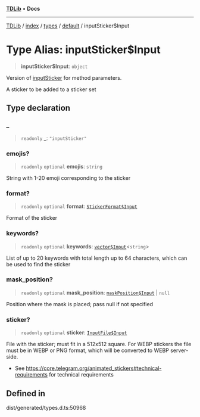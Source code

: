 [**TDLib**](../../../../../../README.md) • **Docs**

***

[TDLib](../../../../../../modules.md) / [index](../../../../../README.md) / [types](../../../README.md) / [default](../README.md) / inputSticker$Input

# Type Alias: inputSticker$Input

> **inputSticker$Input**: `object`

Version of [inputSticker](inputSticker-1.md) for method parameters.

A sticker to be added to a sticker set

## Type declaration

### \_

> `readonly` **\_**: `"inputSticker"`

### emojis?

> `readonly` `optional` **emojis**: `string`

String with 1-20 emoji corresponding to the sticker

### format?

> `readonly` `optional` **format**: [`StickerFormat$Input`](StickerFormat$Input.md)

Format of the sticker

### keywords?

> `readonly` `optional` **keywords**: [`vector$Input`](vector$Input.md)\<`string`\>

List of up to 20 keywords with total length up to 64 characters, which can be used to find the sticker

### mask\_position?

> `readonly` `optional` **mask\_position**: [`maskPosition$Input`](maskPosition$Input-1.md) \| `null`

Position where the mask is placed; pass null if not specified

### sticker?

> `readonly` `optional` **sticker**: [`InputFile$Input`](InputFile$Input.md)

File with the sticker; must fit in a 512x512 square. For WEBP stickers the file must be in WEBP or PNG format, which will be converted to WEBP server-side.

- See https://core.telegram.org/animated_stickers#technical-requirements for technical requirements

## Defined in

dist/generated/types.d.ts:50968
